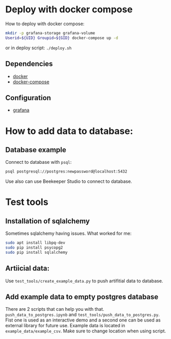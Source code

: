 

# Deploy with docker compose
How to deploy with docker compose:
```bash
mkdir -p grafana-storage grafana-volume
Userid=${UID} Groupid=${GID} docker-compose up -d
```
or in deploy script:
`./deploy.sh`

## Dependencies

* [docker](https://docs.docker.com/install/)
* [docker-compose](https://docs.docker.com/compose/install/)


## Configuration

* [grafana](https://grafana.com/docs/grafana/latest/installation/configuration/)

# How to add data to database:




## Database example

Connect to database with `psql`:
```bash
psql postgresql://postgres:newpassword@localhost:5432
```

Use also can use Beekeeper Studio to connect to database.


# Test tools

## Installation of sqlalchemy

Sometimes sqlalchemy having issues. What worked for me:
```bash
sudo apt install libpq-dev
sudo pip install psycopg2
sudo pip install sqlalchemy
```


## Artiicial data: 
Use `test_tools/create_example_data.py` to push artifitial data to database.

## Add example data to empty postgres database

There are 2 scripts that can help you with that. `push_data_to_postgres.ipynb` and `test_tools/push_data_to_postgres.py`. Fist one is used as an interactive demo and a second one can be used as external library for future use. Example data is located in `example_data/example_csv`. Make sure to change location when using script.